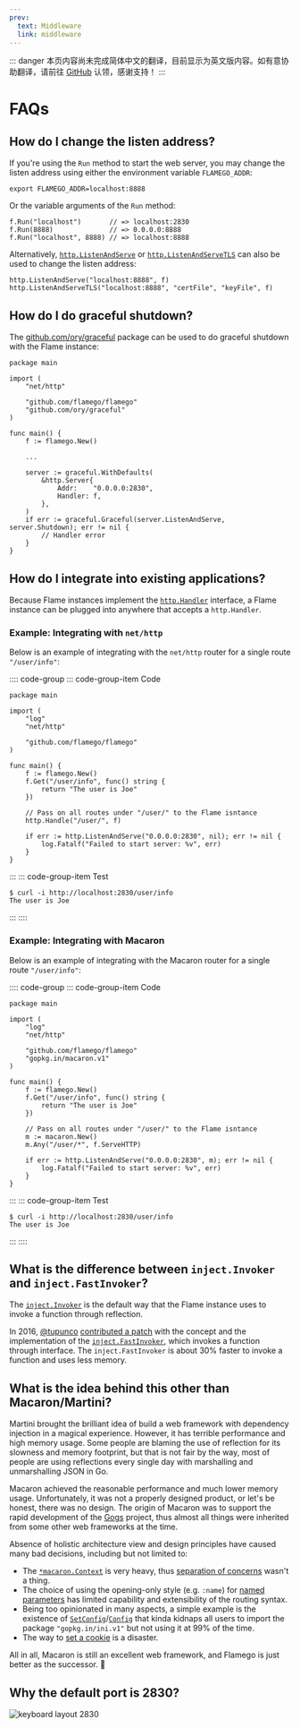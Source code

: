 ```yaml
---
prev:
  text: Middleware
  link: middleware
---
```


::: danger
本页内容尚未完成简体中文的翻译，目前显示为英文版内容。如有意协助翻译，请前往 [GitHub](https://github.com/flamego/flamego/issues/78) 认领，感谢支持！
:::

# FAQs

## How do I change the listen address?

If you're using the `Run` method to start the web server, you may change the listen address using either the environment variable `FLAMEGO_ADDR`:

```sh:no-line-numbers
export FLAMEGO_ADDR=localhost:8888
```

Or the variable arguments of the `Run` method:

```go:no-line-numbers
f.Run("localhost")       // => localhost:2830
f.Run(8888)              // => 0.0.0.0:8888
f.Run("localhost", 8888) // => localhost:8888
```

Alternatively, [`http.ListenAndServe`](https://pkg.go.dev/net/http#ListenAndServe) or [`http.ListenAndServeTLS`](https://pkg.go.dev/net/http#ListenAndServeTLS) can also be used to change the listen address:

```go:no-line-numbers
http.ListenAndServe("localhost:8888", f)
http.ListenAndServeTLS("localhost:8888", "certFile", "keyFile", f)
```

## How do I do graceful shutdown?

The [github.com/ory/graceful](https://github.com/ory/graceful) package can be used to do graceful shutdown with the Flame instance:

```go:no-line-numbers
package main

import (
	"net/http"

	"github.com/flamego/flamego"
	"github.com/ory/graceful"
)

func main() {
	f := flamego.New()

	...

	server := graceful.WithDefaults(
		&http.Server{
			Addr:    "0.0.0.0:2830",
			Handler: f,
		},
	)
	if err := graceful.Graceful(server.ListenAndServe, server.Shutdown); err != nil {
		// Handler error
	}
}
```

## How do I integrate into existing applications?

Because Flame instances implement the [`http.Handler`](https://pkg.go.dev/net/http#Handler) interface, a Flame instance can be plugged into anywhere that accepts a `http.Handler`.

### Example: Integrating with `net/http`

Below is an example of integrating with the `net/http` router for a single route `"/user/info"`:

:::: code-group
::: code-group-item Code
```go:no-line-numbers
package main

import (
	"log"
	"net/http"

	"github.com/flamego/flamego"
)

func main() {
	f := flamego.New()
	f.Get("/user/info", func() string {
		return "The user is Joe"
	})

	// Pass on all routes under "/user/" to the Flame isntance
	http.Handle("/user/", f)

	if err := http.ListenAndServe("0.0.0.0:2830", nil); err != nil {
		log.Fatalf("Failed to start server: %v", err)
	}
}
```
:::
::: code-group-item Test
```:no-line-numbers
$ curl -i http://localhost:2830/user/info
The user is Joe
```
:::
::::

### Example: Integrating with Macaron

Below is an example of integrating with the Macaron router for a single route `"/user/info"`:

:::: code-group
::: code-group-item Code
```go:no-line-numbers
package main

import (
	"log"
	"net/http"

	"github.com/flamego/flamego"
	"gopkg.in/macaron.v1"
)

func main() {
	f := flamego.New()
	f.Get("/user/info", func() string {
		return "The user is Joe"
	})

	// Pass on all routes under "/user/" to the Flame isntance
	m := macaron.New()
	m.Any("/user/*", f.ServeHTTP)

	if err := http.ListenAndServe("0.0.0.0:2830", m); err != nil {
		log.Fatalf("Failed to start server: %v", err)
	}
}
```
:::
::: code-group-item Test
```:no-line-numbers
$ curl -i http://localhost:2830/user/info
The user is Joe
```
:::
::::

## What is the difference between `inject.Invoker` and `inject.FastInvoker`?

The [`inject.Invoker`](https://pkg.go.dev/github.com/flamego/flamego/inject#Invoker) is the default way that the Flame instance uses to invoke a function through reflection.

In 2016, [@tupunco](https://github.com/tupunco) [contributed a patch](https://github.com/go-macaron/inject/commit/07e997cf1c187f573791bd7680cfdcba43161c22) with the concept and the implementation of the [`inject.FastInvoker`](https://pkg.go.dev/github.com/flamego/flamego/inject#FastInvoker), which invokes a function through interface. The `inject.FastInvoker` is about 30% faster to invoke a function and uses less memory.

## What is the idea behind this other than Macaron/Martini?

Martini brought the brilliant idea of build a web framework with dependency injection in a magical experience. However, it has terrible performance and high memory usage. Some people are blaming the use of reflection for its slowness and memory footprint, but that is not fair by the way, most of people are using reflections every single day with marshalling and unmarshalling JSON in Go.

Macaron achieved the reasonable performance and much lower memory usage. Unfortunately, it was not a properly designed product, or let's be honest, there was no design. The origin of Macaron was to support the rapid development of the [Gogs](https://gogs.io) project, thus almost all things were inherited from some other web frameworks at the time.

Absence of holistic architecture view and design principles have caused many bad decisions, including but not limited to:

- The [`*macaron.Context`](https://pkg.go.dev/github.com/go-macaron/macaron#Context) is very heavy, thus [separation of concerns](https://en.wikipedia.org/wiki/Separation_of_concerns) wasn't a thing.
- The choice of using the opening-only style (e.g. `:name`) for [named parameters](https://go-macaron.com/middlewares/routing#named-parameters) has limited capability and extensibility of the routing syntax.
- Being too opinionated in many aspects, a simple example is the existence of [`SetConfig`](https://pkg.go.dev/github.com/go-macaron/macaron#SetConfig)/[`Config`](https://pkg.go.dev/github.com/go-macaron/macaron#Config) that kinda kidnaps all users to import the package `"gopkg.in/ini.v1"` but not using it at 99% of the time.
- The way to [set a cookie](https://go-macaron.com/core_services#cookie) is a disaster.

All in all, Macaron is still an excellent web framework, and Flamego is just better as the successor. 🙂

## Why the default port is 2830?

![keyboard layout 2830](imgs/keyboard-layout-2830.png)
